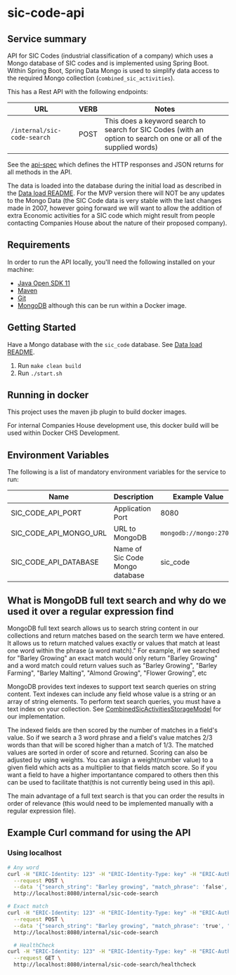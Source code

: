 # sic-code-api

## Service summary

API for SIC Codes (industrial classification of a company) which uses a Mongo database of SIC codes and is implemented using Spring Boot.
Within Spring Boot, Spring Data Mongo is used to simplify data access to the required Mongo collection (`combined_sic_activities`).

This has a  Rest API with the following endpoints:

URL                       | VERB | Notes
------------------------- | ---- | --------------------------------------------------------------------------
`/internal/sic-code-search`        | POST | This does a keyword search to search for SIC Codes (with an option to search on one or all of the supplied words)

See the [api-spec](spec/api-spec.json) which defines the HTTP responses and JSON returns for all methods in the API.

The data is loaded into the database during the initial load as described in the [Data load README](DATALOAD-README.md). For the MVP version there will NOT be any updates to the Mongo Data (the SIC Code data is very stable with the last changes made in 2007, however going forward we will want to allow the addition of extra Economic activities for a SIC code which might result from people contacting Companies House about the nature of their proposed company).

## Requirements

In order to run the API locally, you'll need the following installed on your machine:

- [Java Open SDK 11](https://jdk.java.net/archive/)
- [Maven](https://maven.apache.org/download.cgi)
- [Git](https://git-scm.com/downloads)
- [MongoDB](https://www.mongodb.com) although this can be run within a Docker image.

## Getting Started

Have a Mongo database with the `sic_code` database. See [Data load README](DATALOAD-README.md).

1. Run `make clean build`
2. Run `./start.sh`

## Running in docker

This project uses the maven jib plugin to build docker images.

For internal Companies House development use, this docker build will be used within Docker CHS Development.

## Environment Variables

The following is a list of mandatory environment variables for the service to run:

Name                                 | Description                                                               | Example Value
------------------------------------ | ------------------------------------------------------------------------- | ------------------------
SIC_CODE_API_PORT                    | Application Port                                                          | 8080
SIC_CODE_API_MONGO_URL               | URL to MongoDB                                                            | `mongodb://mongo:27017`
SIC_CODE_API_DATABASE                | Name of Sic Code Mongo database                                           | sic_code

## What is MongoDB full text search and why do we used it over a regular expression find

MongoDB full text search allows us to search string content in our collections and return matches based on the search term we have entered. It allows us to return matched values exactly or values that match at least one word within the phrase (a word match)."
For example, if we searched for "Barley Growing"
 an exact match would only return "Barley Growing"
 and a word match could return values such as "Barley Growing", "Barley Farming", "Barley Malting", "Almond Growing", "Flower Growing", etc

MongoDB provides text indexes to support text search queries on string content. Text indexes can include any field whose value is a string or an array of string elements. To perform text search queries, you must have a text index on your collection. See [CombinedSicActivitiesStorageModel](src/main/java/uk/gov/companieshouse/siccode/api/search/CombinedSicActivitiesStorageModel.java) for our implementation.

The indexed fields are then scored by the number of matches in a field's value. So if we search a 3 word phrase and a field's value matches 2/3 words than that will be scored higher than a match of 1/3. The matched values are sorted in order of score and returned.
Scoring can also be adjusted by using weights. You can assign a weight(number value) to a given field which acts as a multiplier to that fields match score. So if you want a field to have a higher importantance compared to others then this can be used to facilitate that(this is not currently being used in this api).

The main advantage of a full text search is that you can order the results in order of relevance (this would need to be implemented manually with a regular expression file).

## Example Curl command for using the API

### Using localhost

``` bash
# Any word
curl -H "ERIC-Identity: 123" -H "ERIC-Identity-Type: key" -H "ERIC-Authorised-Key-Roles:*"  -w '%{http_code}' --header "Content-Type: application/json" \
  --request POST \
  --data '{"search_string": "Barley growing", "match_phrase": 'false', "context_id": "sic-code-web-155982514859810330"}' \
  http://localhost:8080/internal/sic-code-search

# Exact match
curl -H "ERIC-Identity: 123" -H "ERIC-Identity-Type: key" -H "ERIC-Authorised-Key-Roles:*"  -w '%{http_code}' --header "Content-Type: application/json" \
  --request POST \
  --data '{"search_string": "Barley growing", "match_phrase": 'true', "context_id": "sic-code-web-155982514859810330"}' \
  http://localhost:8080/internal/sic-code-search

  # HealthCheck
curl -H "ERIC-Identity: 123" -H "ERIC-Identity-Type: key" -H "ERIC-Authorised-Key-Roles:*"  -w '%{http_code}' --header "Content-Type: application/json" \
  --request GET \
  http://localhost:8080/internal/sic-code-search/healthcheck
```
